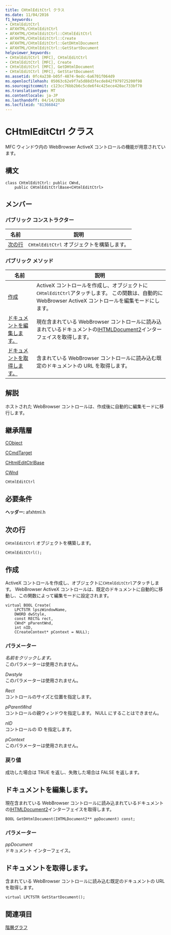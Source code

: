 ```yaml
---
title: CHtmlEditCtrl クラス
ms.date: 11/04/2016
f1_keywords:
- CHtmlEditCtrl
- AFXHTML/CHtmlEditCtrl
- AFXHTML/CHtmlEditCtrl::CHtmlEditCtrl
- AFXHTML/CHtmlEditCtrl::Create
- AFXHTML/CHtmlEditCtrl::GetDHtmlDocument
- AFXHTML/CHtmlEditCtrl::GetStartDocument
helpviewer_keywords:
- CHtmlEditCtrl [MFC], CHtmlEditCtrl
- CHtmlEditCtrl [MFC], Create
- CHtmlEditCtrl [MFC], GetDHtmlDocument
- CHtmlEditCtrl [MFC], GetStartDocument
ms.assetid: 0fc4a238-b05f-4874-9edc-6a6701f064d9
ms.openlocfilehash: 05063c62e9f7a5d88d3fecde842f979725200f98
ms.sourcegitcommit: c123cc76bb2b6c5cde6f4c425ece420ac733bf70
ms.translationtype: MT
ms.contentlocale: ja-JP
ms.lasthandoff: 04/14/2020
ms.locfileid: "81366842"
---
```

# <a name="chtmleditctrl-class"></a>CHtmlEditCtrl クラス

MFC ウィンドウ内の WebBrowser ActiveX コントロールの機能が用意されています。

## <a name="syntax"></a>構文

```
class CHtmlEditCtrl: public CWnd,
    public CHtmlEditCtrlBase<CHtmlEditCtrl>
```

## <a name="members"></a>メンバー

### <a name="public-constructors"></a>パブリック コンストラクター

|名前|説明|
|----------|-----------------|
|[次の行](#chtmleditctrl)|`CHtmlEditCtrl` オブジェクトを構築します。|

### <a name="public-methods"></a>パブリック メソッド

|名前|説明|
|----------|-----------------|
|[作成](#create)|ActiveX コントロールを作成し、オブジェクトに`CHtmlEditCtrl`アタッチします。 この関数は、自動的に WebBrowser ActiveX コントロールを編集モードにします。|
|[ドキュメントを編集します。](#getdhtmldocument)|現在含まれている WebBrowser コントロールに読み込まれているドキュメントの[IHTMLDocument2](/previous-versions/windows/internet-explorer/ie-developer/platform-apis/aa752574\(v=vs.85\))インターフェイスを取得します。|
|[ドキュメントを取得します。](#getstartdocument)|含まれている WebBrowser コントロールに読み込む既定のドキュメントの URL を取得します。|

## <a name="remarks"></a>解説

ホストされた WebBrowser コントロールは、作成後に自動的に編集モードに移行します。

## <a name="inheritance-hierarchy"></a>継承階層

[CObject](../../mfc/reference/cobject-class.md)

[CCmdTarget](../../mfc/reference/ccmdtarget-class.md)

[CHtmlEditCtrlBase](../../mfc/reference/chtmleditctrlbase-class.md)

[CWnd](../../mfc/reference/cwnd-class.md)

`CHtmlEditCtrl`

## <a name="requirements"></a>必要条件

**ヘッダー:** afxhtml.h

## <a name="chtmleditctrlchtmleditctrl"></a><a name="chtmleditctrl"></a>次の行

`CHtmlEditCtrl` オブジェクトを構築します。

```
CHtmlEditCtrl();
```

## <a name="chtmleditctrlcreate"></a><a name="create"></a>作成

ActiveX コントロールを作成し、オブジェクトに`CHtmlEditCtrl`アタッチします。 WebBrowser ActiveX コントロールは、既定のドキュメントに自動的に移動し、この関数によって編集モードに設定されます。

```
virtual BOOL Create(
    LPCTSTR lpszWindowName,
    DWORD dwStyle,
    const RECT& rect,
    CWnd* pParentWnd,
    int nID,
    CCreateContext* pContext = NULL);
```

### <a name="parameters"></a>パラメーター

*名前をクリックします。*<br/>
このパラメーターは使用されません。

*Dwstyle*<br/>
このパラメーターは使用されません。

*Rect*<br/>
コントロールのサイズと位置を指定します。

*pParentWnd*<br/>
コントロールの親ウィンドウを指定します。 NULL にすることはできません。

*nID*<br/>
コントロールの ID を指定します。

*pContext*<br/>
このパラメーターは使用されません。

### <a name="return-value"></a>戻り値

成功した場合は TRUE を返し、失敗した場合は FALSE を返します。

## <a name="chtmleditctrlgetdhtmldocument"></a><a name="getdhtmldocument"></a>ドキュメントを編集します。

現在含まれている WebBrowser コントロールに読み込まれているドキュメントの[IHTMLDocument2](/previous-versions/windows/internet-explorer/ie-developer/platform-apis/aa752574\(v=vs.85\))インターフェイスを取得します。

```
BOOL GetDHtmlDocument(IHTMLDocument2** ppDocument) const;
```

### <a name="parameters"></a>パラメーター

*ppDocument*<br/>
ドキュメント インターフェイス。

## <a name="chtmleditctrlgetstartdocument"></a><a name="getstartdocument"></a>ドキュメントを取得します。

含まれている WebBrowser コントロールに読み込む既定のドキュメントの URL を取得します。

```
virtual LPCTSTR GetStartDocument();
```

## <a name="see-also"></a>関連項目

[階層グラフ](../../mfc/hierarchy-chart.md)
